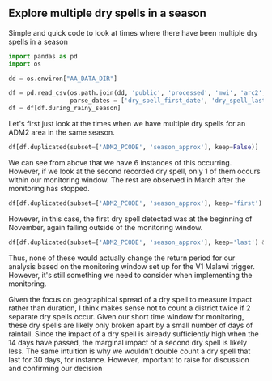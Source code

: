 ## Explore multiple dry spells in a season

Simple and quick code to look at times where there have been multiple dry spells in a season

```python
import pandas as pd
import os

dd = os.environ["AA_DATA_DIR"]

df = pd.read_csv(os.path.join(dd, 'public', 'processed', 'mwi', 'arc2', 'mwi_arc2_dry_spells_2000_2020.csv'),
                 parse_dates = ['dry_spell_first_date', 'dry_spell_last_date'])
df = df[df.during_rainy_season]
```

Let's first just look at the times when we have multiple dry spells for an ADM2 area in the same season.

```python
df[df.duplicated(subset=['ADM2_PCODE', 'season_approx'], keep=False)]
```

We can see from above that we have 6 instances of this occurring. However, if we look at the second recorded dry spell, only 1 of them occurs within our monitoring window. The rest are observed in March after the monitoring has stopped.

```python
df[df.duplicated(subset=['ADM2_PCODE', 'season_approx'], keep='first') & (df.dry_spell_first_date.dt.month <= 2) & (df.dry_spell_first_date.dt.day <= 22)]
```

However, in this case, the first dry spell detected was at the beginning of November, again falling outside of the monitoring window.

```python
df[df.duplicated(subset=['ADM2_PCODE', 'season_approx'], keep='last') & (df.dry_spell_last_date.dt.month >= 11)]
```

Thus, none of these would actually change the return period for our analysis based on the monitoring window set up for the V1 Malawi trigger. However, it's still something we need to consider when implementing the monitoring.

Given the focus on geographical spread of a dry spell to measure impact rather than duration, I think makes sense not to count a district twice if 2 separate dry spells occur. Given our short time window for monitoring, these dry spells are likely only broken apart by a small number of days of rainfall. Since the impact of a dry spell is already sufficiently high when the 14 days have passed, the marginal impact of a second dry spell is likely less. The same intuition is why we wouldn’t double count a dry spell that last for 30 days, for instance. However, important to raise for discussion and confirming our decision
